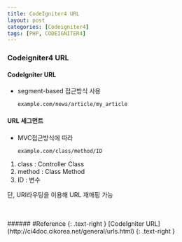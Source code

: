 ```yaml
---
title: CodeIgniter4 URL
layout: post
categories: [Codeigniter4]
tags: [PHP, CODEIGNITER4]
---
```


### Codeigniter4 URL

#### CodeIgniter URL
- segment-based 접근방식 사용
    ```
    example.com/news/article/my_article
    ```
#### URL 세그먼트
- MVC접근방식에 따라
    ```
    example.com/class/method/ID
    ```
1) class : Controller Class
2) method : Class Method
3) ID : 변수

단, URI라우팅을 이용해 URL 재매핑 가능


<br>
<br>
###### #Reference
{: .text-right }
[CodeIgniter URL](http://ci4doc.cikorea.net/general/urls.html)
{: .text-right }

